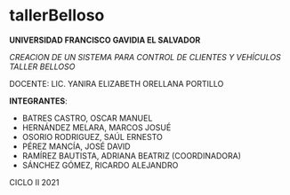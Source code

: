 # tallerBelloso
**UNIVERSIDAD FRANCISCO GAVIDIA EL SALVADOR**

*CREACION DE UN SISTEMA PARA CONTROL DE CLIENTES Y VEHÍCULOS TALLER BELLOSO*

DOCENTE: LIC. YANIRA ELIZABETH ORELLANA PORTILLO

**INTEGRANTES**:
* BATRES CASTRO, OSCAR MANUEL	
* HERNÁNDEZ MELARA, MARCOS JOSUÉ	
* OSORIO RODRIGUEZ, SAÚL ERNESTO
* PÉREZ MANCÍA, JOSÉ DAVID	
* RAMÍREZ BAUTISTA, ADRIANA BEATRIZ (COORDINADORA)
* SÁNCHEZ GÓMEZ, RICARDO ALEJANDRO	

CICLO II 2021

